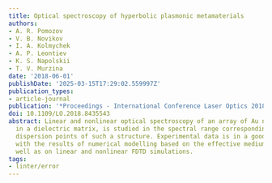 ```yaml
---
title: Optical spectroscopy of hyperbolic plasmonic metamaterials
authors:
- A. R. Pomozov
- V. B. Novikov
- I. A. Kolmychek
- A. P. Leontiev
- K. S. Napolskii
- T. V. Murzina
date: '2018-06-01'
publishDate: '2025-03-15T17:29:02.559997Z'
publication_types:
- article-journal
publication: '*Proceedings - International Conference Laser Optics 2018*'
doi: 10.1109/LO.2018.8435543
abstract: Linear and nonlinear optical spectroscopy of an array of Au nanorods, embedded
  in a dielectric matrix, is studied in the spectral range corresponding to specific
  dispersion points of such a structure. Experimental data is in a good agreement
  with the results of numerical modelling based on the effective medium model, as
  well as on linear and nonlinear FDTD simulations.
tags:
- linter/error
---
```

